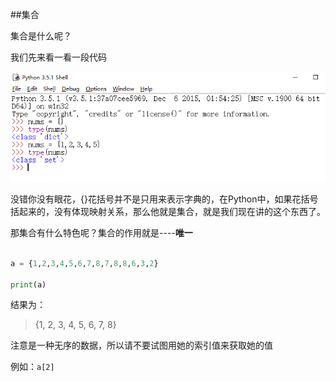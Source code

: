 ##集合

集合是什么呢？

我们先来看一看一段代码


![](/assets/set.png)


没错你没有眼花，{}花括号并不是只用来表示字典的，在Python中，如果花括号括起来的，没有体现映射关系，那么他就是集合，就是我们现在讲的这个东西了。

那集合有什么特色呢？集合的作用就是----**唯一**

```py

a = {1,2,3,4,5,6,7,8,7,8,8,6,3,2}

print(a)

```
结果为：
>{1, 2, 3, 4, 5, 6, 7, 8}

注意是一种无序的数据，所以请不要试图用她的索引值来获取她的值

例如：`a[2]`

